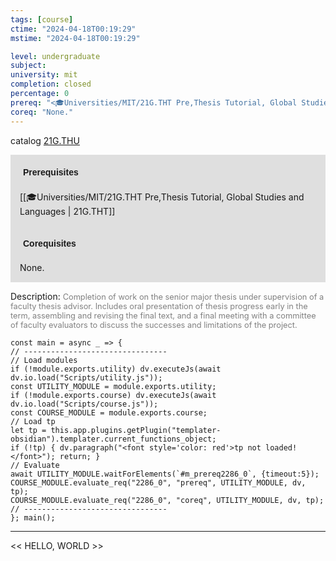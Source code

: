 ```yaml
---
tags: [course]
ctime: "2024-04-18T00:19:29"
mstime: "2024-04-18T00:19:29"

level: undergraduate
subject: 
university: mit
completion: closed
percentage: 0
prereq: "<🎓Universities/MIT/21G.THT Pre,Thesis Tutorial, Global Studies and Languages>"
coreq: "None."
---
```


catalog [21G.THU](http://student.mit.edu/catalog/m21Gs.html#21G.THU)

<span style="display: block; padding: 15px; background-color: rgb(100, 100, 100, 0.2);"><font id="m_prereq2286_0" style="display: block; font-family: Arial, sans-serif; font-weight: bold; padding: 5px">Prerequisites</font><br><span id="prereq2286_0">[[🎓Universities/MIT/21G.THT Pre,Thesis Tutorial, Global Studies and Languages | 21G.THT]]</span></span>
<span style="display: block; padding: 15px; background-color: rgb(100, 100, 100, 0.2);"><font id="m_coreq2286_0" style="display: block; font-family: Arial, sans-serif; font-weight: bold; padding: 5px">Corequisites</font><br><span id="coreq2286_0">None.</span></span>

<font style="">Description:</font>
<font style="color: grey; font-size: 0.8rem;">Completion of work on the senior major thesis under supervision of a faculty thesis advisor. Includes oral presentation of thesis progress early in the term, assembling and revising the final text, and a final meeting with a committee of faculty evaluators to discuss the successes and limitations of the project.</font>

```dataviewjs
const main = async _ => {
// --------------------------------
// Load modules
if (!module.exports.utility) dv.executeJs(await dv.io.load("Scripts/utility.js"));
const UTILITY_MODULE = module.exports.utility;
if (!module.exports.course) dv.executeJs(await dv.io.load("Scripts/course.js"));
const COURSE_MODULE = module.exports.course;
// Load tp
let tp = this.app.plugins.getPlugin("templater-obsidian").templater.current_functions_object;
if (!tp) { dv.paragraph("<font style='color: red'>tp not loaded!</font>"); return; }
// Evaluate
await UTILITY_MODULE.waitForElements(`#m_prereq2286_0`, {timeout:5});
COURSE_MODULE.evaluate_req("2286_0", "prereq", UTILITY_MODULE, dv, tp);
COURSE_MODULE.evaluate_req("2286_0", "coreq", UTILITY_MODULE, dv, tp);
// --------------------------------
}; main();
```

---

<< HELLO, WORLD >>
